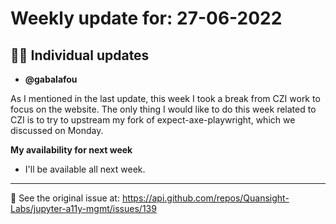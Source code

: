 # Weekly update for: 27-06-2022

## :singer: Individual updates

- **@gabalafou** 

 As I mentioned in the last update, this week I took a break from CZI work to focus on the website. The only thing I would like to do this week related to CZI is to try to upstream my fork of expect-axe-playwright, which we discussed on Monday.

**My availability for next week**
- I'll be available all next week. 
---


:link: See the original issue at: <https://api.github.com/repos/Quansight-Labs/jupyter-a11y-mgmt/issues/139>

